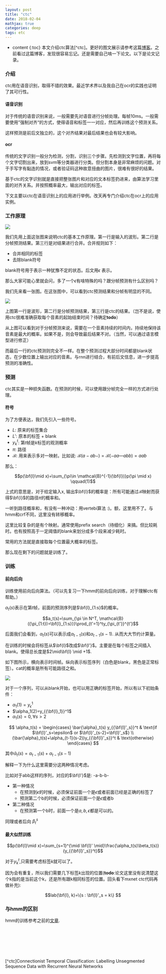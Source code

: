 ```yaml
---
layout: post
title: "ctc"
date: 2018-02-04
mathjax: true
categories: deep
tags: etc
---
```

* content
{:toc}
本文介绍ctc算法[^ctc]。更好的图文展示请参考这篇[博客](https://distill.pub/2017/ctc/)。之前看过这篇博客，发现很容易忘记。还是需要自己啃一下论文。以下是论文记录。



### 介绍

ctc用在语音识别，取得不错的效果。最近学术界以及我自己在ocr的实践也证明了其可行性。

#### 语音识别

对于传统的语音识别来说，一般需要先对语音进行分帧处理。每帧10ms。一般需要使用”强制对齐“的方式，使得语音和标签一一对应，然后再训练这个预测关系。

这样预测是前后文独立的，这个对齐结果对最后结果也会有较大影响。

#### ocr

传统的文字识别一般分为检测，分割，识别三个步骤。先检测到文字位置，再将每个文字切割出来，放到svm等分类器进行分类。但分割本身是非常麻烦的问题。对于手写字有黏连的情况，或者验证码这种故意扭曲的图片，很难有很好的结果。

基于ctc的文字识别就是直接把整张图片和对应的文本标签扔进来，由算法学习里面的对齐关系。并按照概率最大，输出对应的标签。

下文主要以ctc在语音识别上的应用进行举例。改天再专门介绍ctc在ocr上的应用实例。

### 工作原理

![](../assets/ctc/ctc_predict.png)

我们先用上面这张图来说明ctc的基本工作原理。第一行是输入的波形。第二行是分帧预测结果。第三行是对结果进行合并。合并规则如下：

* 合并相同的标签
* 去除blank符号

blank符号用于表示一种犹豫不定的状态。后文用$\epsilon$ 表示。

那么大家可能心里就会问，多了一个$\epsilon$有啥特殊的吗？跟分帧预测有什么区别吗？

我们先来看一张图。在这张图中，可以看到ctc预测结果和分帧有明显的不同。

![](../assets/ctc/ctc_vs_frame.png)

上图第一行是波形，第二行是分帧预测结果，第三行是ctc的结果。（岂不是说，使用ctc很难准确获取每个音素的起始结束时间？待确定**todo**）

从上图可以看到对于分帧预测来说，需要在一个音素持续的时间内，持续地保持该音素是最大的概率。如果不是，则会导致最后结果不对。（当然，可以通过语言模型进行修正）

而最后一行的ctc预测则完全不一样。在整个预测过程大部分时间都是blank状态，在少数位置上输出对应的音素。与rnn进行结合，有前后文信息，进一步提高预测的准确性。

### 预测

ctc其实是一种损失函数。在预测的时候，可以使用跟分帧完全一样的方式进行处理。

#### 符号

为了方便表达，我们先引入一些符号。

* $L$: 原来的标签集合
* $L'$: 原本的标签 + blank
* $y_k^t$: 第$t$帧是$k$标签的观测概率
* $\pi$: 路径
* $\mathcal{B}$: 用来表示多对一映射。比如说: $\mathcal{B}(a-ab-)=\mathcal{B}(-aa—abb)=aab$

那么：

$$p(\bf{l}\mid x)=\sum_{\pi\in \mathcal{B}^{-1}(\bf{l})}p(\pi \mid x) \qquad(1)$$

上式的意思是，对于给定输入x, 输出$\bf{l}$的概率是：所有可能通过$\mathcal{B}$映射而获得$\bf{l}$的路径$\pi$的概率和。

一听到路径概率和，有没有一种冲动：用vertebi算法 :)。额，这里用不了。与hmm和crf不同，这里没有转移概率。

这里比较复杂的是有个映射。通常使用prefix search（待细化）来搞。但比较耗时。也有按照高于一定阈值的blank来划分成多个段来减少耗时。

常用的方法就是直接取每个位置最大概率的标签。

那么现在剩下的问题就是训练了。

### 训练

#### 前向后向

训练使用前向后向算法。（可以先复习一下hmm的前向后向训练，对于理解ctc有帮助。）

$\alpha_t(s)$表示在第$t$帧，前面的预测序列是$\bf{l}_{1:s}$的概率。

$$a_t(s)=\sum_{\pi \in N^T, \mathcal{B}({\pi_{1:t})=\bf{l}_{1:s}}}\prod_{t'=1}^ty_{\pi_{t'}}^{t'}$$

后面我们会看到，$\alpha_t(s)$可以表示成$\alpha_{t-1}(s)$和$\alpha_{t-1}(s-1)$. 从而大大节约计算量。

在训练的时候会将标签从$\bf{l}$改成$\bf{l'}$。主要是在每个标签之间插入blank。使得总长度是$2\mid\bf{l} \mid +1$.

如下图所示，横向表示时间帧。纵向表示标签序列（白色是blank，黑色是正常标签）。cat的概率是所有可能路径之和。

![](../assets/ctc/cat.png)

对于一个序列，可以从blank开始，也可以用正确的标签开始，所以有以下初始条件：

*  $\alpha_1(1)=y_\epsilon^1$
*  $\alpha_1(2)=y_{{\bf{l}_1}}^1$
*  $\alpha_1(s)=0, \forall s>2$



$$
\alpha_t(s) =
\begin{cases}
\bar{\alpha}_t(s) y_{{\bf{l}'_s}}^t & \text{if $\bf{l}'_s=\epsilon$ or $\bf{l}'_{s-2}=\bf{l}'_s$} \\
(\bar{\alpha}_t(s)+\alpha_{t-1}(s-2))y_{{\bf{l}'_s}}^t & \text{otherwise}
\end{cases}
$$

其中$\bar{\alpha}_t(s)=\alpha_{t-1}(s)+\alpha_{t-1}(s-1)$

解释一下为什么这里需要分这两种情况考虑。

比如对于abb这样的序列，对应的$\bf{l'}$是: -a-b-b-

* 第一种情况
  * 在预测到$\epsilon$的时候，必须保证前面一个是$\epsilon$或者前面已经是正确的标签了
  * 预测第二个b的时候，必须保证前面一个是$\epsilon$或者b
* 第二种情况
  * 在预测第一个b时，前面一个是$a,b,\epsilon$都是可以的。



同理或者后向 $\beta_t^s$	



#### 最大似然训练

$$p(\bf{l}\mid x)=\sum_{s=1}^{\mid \bf{l}' \mid}\frac{\alpha_t(s)\beta_t(s)}{y_{{\bf{l}'_s}}^t}$$

对于$y_k^t$,只需要考虑标签$k$就可以了。

因为会有重复，所以我们需要几下标签$k$出现的位置(**todo**:论文这里没有说清楚这个k指的是当前这个k，还是所有跟k相同标签的位置。回头看下mxnet ctc代码再做补充):

$$lab(\bf{l}, k)=\{s : \bf{l}'_s = k\} $$

$$$$

### 与hmm的区别

hmm的训练参考之前的[文章](http://vsooda.github.io/2015/10/27/hmm-tts/).

​		


​	
​		
​			
​				
[^ctc]Connectionist Temporal Classification: Labelling Unsegmented
Sequence Data with Recurrent Neural Networks


​			
​		
​	